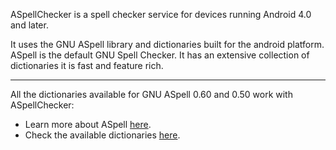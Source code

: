 ASpellChecker is a spell checker service for devices running Android 4.0 and later.

It uses the GNU ASpell library and dictionaries built for the android platform. ASpell is the default GNU Spell Checker. It has an extensive collection of dictionaries it is fast and feature rich.


---


All the dictionaries available for GNU ASpell 0.60 and 0.50 work with ASpellChecker:
  * Learn more about ASpell [here](http://aspell.net).
  * Check the available dictionaries [here](http://ftp.gnu.org/gnu/aspell/dict/0index.html).
